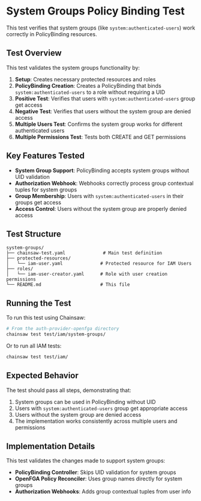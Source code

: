# System Groups Policy Binding Test

This test verifies that system groups (like `system:authenticated-users`) work correctly in PolicyBinding resources.

## Test Overview

This test validates the system groups functionality by:

1. **Setup**: Creates necessary protected resources and roles
2. **PolicyBinding Creation**: Creates a PolicyBinding that binds `system:authenticated-users` to a role without requiring a UID
3. **Positive Test**: Verifies that users with `system:authenticated-users` group get access
4. **Negative Test**: Verifies that users without the system group are denied access
5. **Multiple Users Test**: Confirms the system group works for different authenticated users
6. **Multiple Permissions Test**: Tests both CREATE and GET permissions

## Key Features Tested

- **System Group Support**: PolicyBinding accepts system groups without UID validation
- **Authorization Webhook**: Webhooks correctly process group contextual tuples for system groups
- **Group Membership**: Users with `system:authenticated-users` in their groups get access
- **Access Control**: Users without the system group are properly denied access

## Test Structure

```
system-groups/
├── chainsaw-test.yaml              # Main test definition
├── protected-resources/
│   └── iam-user.yaml              # Protected resource for IAM Users
├── roles/
│   └── iam-user-creator.yaml      # Role with user creation permissions
└── README.md                      # This file
```

## Running the Test

To run this test using Chainsaw:

```bash
# From the auth-provider-openfga directory
chainsaw test test/iam/system-groups/
```

Or to run all IAM tests:

```bash
chainsaw test test/iam/
```

## Expected Behavior

The test should pass all steps, demonstrating that:

1. System groups can be used in PolicyBinding without UID
2. Users with `system:authenticated-users` group get appropriate access
3. Users without the system group are denied access
4. The implementation works consistently across multiple users and permissions

## Implementation Details

This test validates the changes made to support system groups:

- **PolicyBinding Controller**: Skips UID validation for system groups
- **OpenFGA Policy Reconciler**: Uses group names directly for system groups
- **Authorization Webhooks**: Adds group contextual tuples from user info
